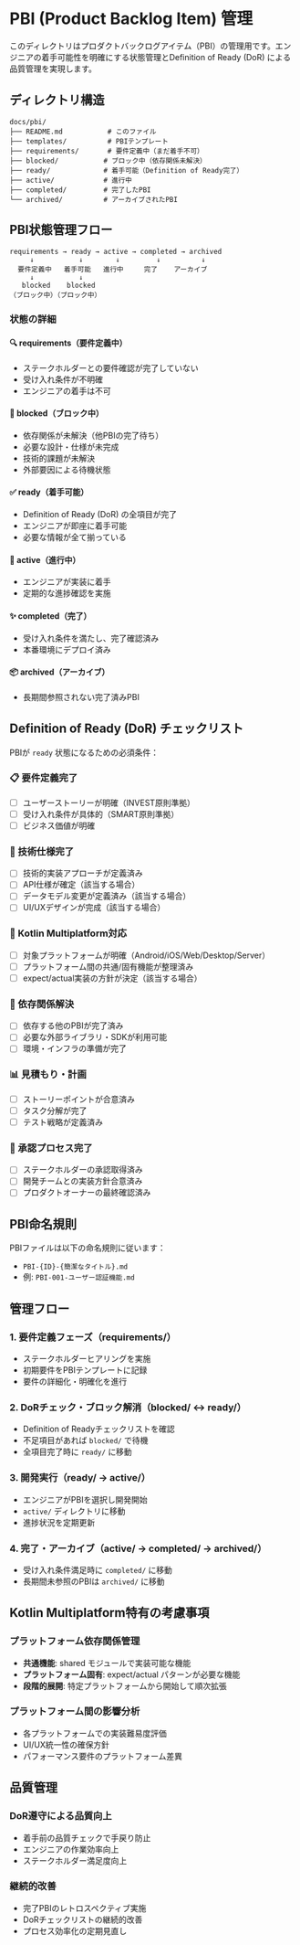 # PBI (Product Backlog Item) 管理

このディレクトリはプロダクトバックログアイテム（PBI）の管理用です。エンジニアの着手可能性を明確にする状態管理とDefinition of Ready (DoR) による品質管理を実現します。

## ディレクトリ構造

```
docs/pbi/
├── README.md           # このファイル
├── templates/          # PBIテンプレート
├── requirements/       # 要件定義中（まだ着手不可）
├── blocked/           # ブロック中（依存関係未解決）
├── ready/             # 着手可能（Definition of Ready完了）
├── active/            # 進行中
├── completed/         # 完了したPBI
└── archived/          # アーカイブされたPBI
```

## PBI状態管理フロー

```
requirements → ready → active → completed → archived
     ↓           ↓        ↓         ↓          ↓
  要件定義中   着手可能   進行中     完了    アーカイブ
     ↓           ↓        
   blocked    blocked   
（ブロック中）（ブロック中）
```

### 状態の詳細

#### 🔍 requirements（要件定義中）
- ステークホルダーとの要件確認が完了していない
- 受け入れ条件が不明確
- エンジニアの着手は不可

#### 🚫 blocked（ブロック中） 
- 依存関係が未解決（他PBIの完了待ち）
- 必要な設計・仕様が未完成
- 技術的課題が未解決
- 外部要因による待機状態

#### ✅ ready（着手可能）
- Definition of Ready (DoR) の全項目が完了
- エンジニアが即座に着手可能
- 必要な情報が全て揃っている

#### 🚀 active（進行中）
- エンジニアが実装に着手
- 定期的な進捗確認を実施

#### ✨ completed（完了）
- 受け入れ条件を満たし、完了確認済み
- 本番環境にデプロイ済み

#### 📦 archived（アーカイブ）
- 長期間参照されない完了済みPBI

## Definition of Ready (DoR) チェックリスト

PBIが `ready` 状態になるための必須条件：

### 📋 要件定義完了
- [ ] ユーザーストーリーが明確（INVEST原則準拠）
- [ ] 受け入れ条件が具体的（SMART原則準拠）
- [ ] ビジネス価値が明確

### 🔧 技術仕様完了
- [ ] 技術的実装アプローチが定義済み
- [ ] API仕様が確定（該当する場合）
- [ ] データモデル変更が定義済み（該当する場合）
- [ ] UI/UXデザインが完成（該当する場合）

### 🎯 Kotlin Multiplatform対応
- [ ] 対象プラットフォームが明確（Android/iOS/Web/Desktop/Server）
- [ ] プラットフォーム間の共通/固有機能が整理済み
- [ ] expect/actual実装の方針が決定（該当する場合）

### 🔗 依存関係解決
- [ ] 依存する他のPBIが完了済み
- [ ] 必要な外部ライブラリ・SDKが利用可能
- [ ] 環境・インフラの準備が完了

### 📊 見積もり・計画
- [ ] ストーリーポイントが合意済み
- [ ] タスク分解が完了
- [ ] テスト戦略が定義済み

### 👥 承認プロセス完了
- [ ] ステークホルダーの承認取得済み
- [ ] 開発チームとの実装方針合意済み
- [ ] プロダクトオーナーの最終確認済み

## PBI命名規則

PBIファイルは以下の命名規則に従います：
- `PBI-{ID}-{簡潔なタイトル}.md`
- 例: `PBI-001-ユーザー認証機能.md`

## 管理フロー

### 1. 要件定義フェーズ（requirements/）
- ステークホルダーヒアリングを実施
- 初期要件をPBIテンプレートに記録
- 要件の詳細化・明確化を進行

### 2. DoRチェック・ブロック解消（blocked/ ↔ ready/）
- Definition of Readyチェックリストを確認
- 不足項目があれば `blocked/` で待機
- 全項目完了時に `ready/` に移動

### 3. 開発実行（ready/ → active/）
- エンジニアがPBIを選択し開発開始
- `active/` ディレクトリに移動
- 進捗状況を定期更新

### 4. 完了・アーカイブ（active/ → completed/ → archived/）
- 受け入れ条件満足時に `completed/` に移動
- 長期間未参照のPBIは `archived/` に移動

## Kotlin Multiplatform特有の考慮事項

### プラットフォーム依存関係管理
- **共通機能**: shared モジュールで実装可能な機能
- **プラットフォーム固有**: expect/actual パターンが必要な機能
- **段階的展開**: 特定プラットフォームから開始して順次拡張

### プラットフォーム間の影響分析
- 各プラットフォームでの実装難易度評価
- UI/UX統一性の確保方針
- パフォーマンス要件のプラットフォーム差異

## 品質管理

### DoR遵守による品質向上
- 着手前の品質チェックで手戻り防止
- エンジニアの作業効率向上
- ステークホルダー満足度向上

### 継続的改善
- 完了PBIのレトロスペクティブ実施
- DoRチェックリストの継続的改善
- プロセス効率化の定期見直し